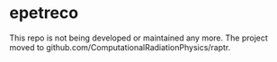# epetreco

This repo is not being developed or maintained any more. The project moved to github.com/ComputationalRadiationPhysics/raptr.

